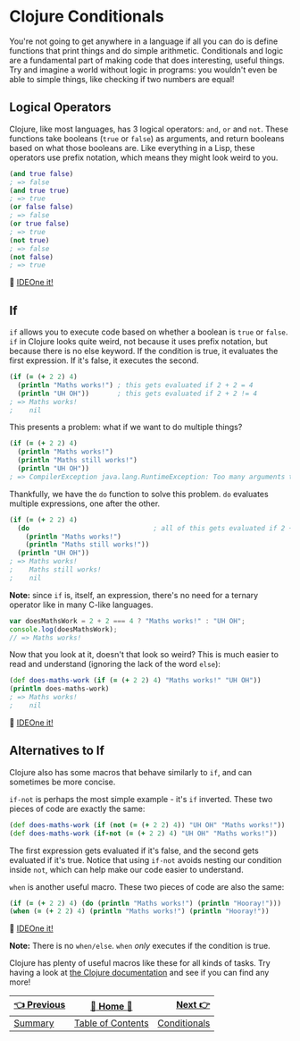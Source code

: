 # Clojure Conditionals

You're not going to get anywhere in a language if all you can do is define functions that print things and do simple arithmetic. Conditionals and logic are a fundamental part of making code that does interesting, useful things. Try and imagine a world without logic in programs: you wouldn't even be able to simple things, like checking if two numbers are equal!

## Logical Operators

Clojure, like most languages, has 3 logical operators: `and`, `or` and `not`. These functions take booleans (`true` or `false`) as arguments, and return booleans based on what those booleans are. Like everything in a Lisp, these operators use prefix notation, which means they might look weird to you.

```clojure
(and true false)
; => false
(and true true)
; => true
(or false false)
; => false
(or true false)
; => true
(not true)
; => false
(not false)
; => true
```

:rocket: [IDEOne it!](https://ideone.com/XfXn8T)

## If

`if` allows you to execute code based on whether a boolean is `true` or `false`. `if` in Clojure looks quite weird, not because it uses prefix notation, but because there is no else keyword. If the condition is true, it evaluates the first expression. If it's false, it executes the second.

```clojure
(if (= (+ 2 2) 4)
  (println "Maths works!") ; this gets evaluated if 2 + 2 = 4
  (println "UH OH"))       ; this gets evaluated if 2 + 2 != 4
; => Maths works!
;    nil
```

This presents a problem: what if we want to do multiple things?

```clojure
(if (= (+ 2 2) 4)
  (println "Maths works!")
  (println "Maths still works!")
  (println "UH OH"))
; => CompilerException java.lang.RuntimeException: Too many arguments to if
```

Thankfully, we have the `do` function to solve this problem. `do` evaluates multiple expressions, one after the other.

```clojure
(if (= (+ 2 2) 4)
  (do                               ; all of this gets evaluated if 2 + 2 = 4
    (println "Maths works!")
    (println "Maths still works!"))
  (println "UH OH"))
; => Maths works!
;    Maths still works!
;    nil
```

**Note:** since `if` is, itself, an expression, there's no need for a ternary operator like in many C-like languages.

```javascript
var doesMathsWork = 2 + 2 === 4 ? "Maths works!" : "UH OH";
console.log(doesMathsWork);
// => Maths works!
```

Now that you look at it, doesn't that look so weird? This is much easier to read and understand (ignoring the lack of the word `else`):

```clojure
(def does-maths-work (if (= (+ 2 2) 4) "Maths works!" "UH OH"))
(println does-maths-work)
; => Maths works!
;    nil
```

:rocket: [IDEOne it!](https://ideone.com/5XhcAa)

## Alternatives to If

Clojure also has some macros that behave similarly to `if`, and can sometimes be more concise.

`if-not` is perhaps the most simple example - it's `if` inverted. These two pieces of code are exactly the same:

```clojure
(def does-maths-work (if (not (= (+ 2 2) 4)) "UH OH" "Maths works!"))
(def does-maths-work (if-not (= (+ 2 2) 4) "UH OH" "Maths works!"))
```

The first expression gets evaluated if it's false, and the second gets evaluated if it's true. Notice that using `if-not` avoids nesting our condition inside `not`, which can help make our code easier to understand.

`when` is another useful macro. These two pieces of code are also the same:

```clojure
(if (= (+ 2 2) 4) (do (println "Maths works!") (println "Hooray!")))
(when (= (+ 2 2) 4) (println "Maths works!") (println "Hooray!"))
```

:rocket: [IDEOne it!](https://ideone.com/tUVAw3)

**Note:** There is no `when/else`. `when` _only_ executes if the condition is true.

Clojure has plenty of useful macros like these for all kinds of tasks. Try having a look at [the Clojure documentation](https://clojuredocs.org/) and see if you can find any more!


| [:point_left: Previous](Clojure-Basics) | [:book: Home :book:](Clojure) | [Next :point_right:](Clojure-Let-Bindings)|
|:---|:---:|----:|
| [Summary](Clojure-Basics) | [Table of Contents](Clojure) | [Conditionals](Clojure-Let-Bindings)|
